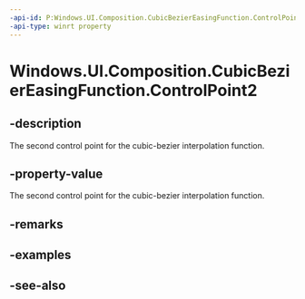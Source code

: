 ```yaml
---
-api-id: P:Windows.UI.Composition.CubicBezierEasingFunction.ControlPoint2
-api-type: winrt property
---
```


<!-- Property syntax
public Windows.Foundation.Numerics.Vector2 ControlPoint2 { get; }
-->

# Windows.UI.Composition.CubicBezierEasingFunction.ControlPoint2

## -description
The second control point for the cubic-bezier interpolation function.



## -property-value
The second control point for the cubic-bezier interpolation function.

## -remarks

## -examples

## -see-also
